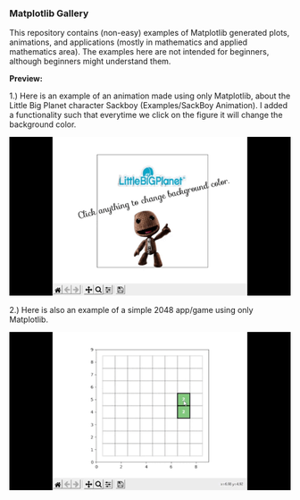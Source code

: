 ### Matplotlib Gallery

This repository contains (non-easy) examples of Matplotlib generated plots, animations, and applications (mostly in mathematics and applied mathematics area). The examples here are not intended for beginners, although beginners might understand them.


**Preview:**

1.) Here is an example of an animation made using only Matplotlib, about the Little Big Planet character Sackboy (Examples/SackBoy Animation). I added a functionality such that everytime we click on the figure it will change the background color.

<img src="/demo_01.gif"/>


2.) Here is also an example of a simple 2048 app/game using only Matplotlib.

<img src="/demo_02.gif"/>
